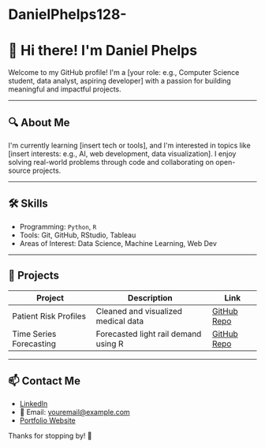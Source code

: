 # DanielPhelps128-

# 👋 Hi there! I'm Daniel Phelps 

Welcome to my GitHub profile! I'm a [your role: e.g., Computer Science student, data analyst, aspiring developer] with a passion for building meaningful and impactful projects.

---

## 🔍 About Me
I'm currently learning [insert tech or tools], and I'm interested in topics like [insert interests: e.g., AI, web development, data visualization]. I enjoy solving real-world problems through code and collaborating on open-source projects.

---

## 🛠️ Skills
- Programming: `Python`, `R`
- Tools: Git, GitHub, RStudio, Tableau
- Areas of Interest: Data Science, Machine Learning, Web Dev

---

## 📂 Projects

| Project | Description | Link |
|--------|-------------|------|
| Patient Risk Profiles | Cleaned and visualized medical data | [GitHub Repo](https://github.com/yourusername/project1) |
| Time Series Forecasting | Forecasted light rail demand using R | [GitHub Repo](https://github.com/yourusername/project2) |

---

## 📫 Contact Me
- [LinkedIn](https://www.linkedin.com/in/yourprofile)
- 📧 Email: youremail@example.com
- [Portfolio Website](https://yourportfolio.com)

Thanks for stopping by! 🚀
